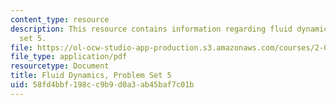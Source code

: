 ```yaml
---
content_type: resource
description: This resource contains information regarding fluid dynamics, problem
  set 5.
file: https://ol-ocw-studio-app-production.s3.amazonaws.com/courses/2-06-fluid-dynamics-spring-2013/58fd4bbf198cc9b9d0a3ab45baf7c01b_MIT2_06S13_ps5.pdf
file_type: application/pdf
resourcetype: Document
title: Fluid Dynamics, Problem Set 5
uid: 58fd4bbf-198c-c9b9-d0a3-ab45baf7c01b
---
```

